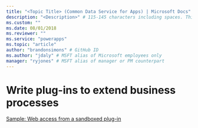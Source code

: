 ```yaml
---
title: "<Topic Title> (Common Data Service for Apps) | Microsoft Docs" # Intent and product brand in a unique string of 43-59 chars including spaces
description: "<Description>" # 115-145 characters including spaces. This abstract displays in the search result.
ms.custom: ""
ms.date: 08/01/2018
ms.reviewer: ""
ms.service: "powerapps"
ms.topic: "article"
author: "brandonsimons" # GitHub ID
ms.author: "jdaly" # MSFT alias of Microsoft employees only
manager: "ryjones" # MSFT alias of manager or PM counterpart
---
```

# Write plug-ins to extend business processes

<!-- Needs major attention

https://docs.microsoft.com/en-us/dynamics365/customer-engagement/developer/plugin-development
https://docs.microsoft.com/en-us/dynamics365/customer-engagement/developer/write-plugin
https://docs.microsoft.com/en-us/dynamics365/customer-engagement/developer/understand-data-context-passed-plugin
https://docs.microsoft.com/en-us/dynamics365/customer-engagement/developer/handle-exceptions-plugins
https://docs.microsoft.com/en-us/dynamics365/customer-engagement/developer/pass-data-between-plug-ins
https://docs.microsoft.com/en-us/dynamics365/customer-engagement/developer/impersonation-plugins
https://docs.microsoft.com/en-us/dynamics365/customer-engagement/developer/register-deploy-plugins
https://docs.microsoft.com/en-us/dynamics365/customer-engagement/developer/debug-plugin
https://docs.microsoft.com/en-us/dynamics365/customer-engagement/developer/analyze-plugin-performance
https://docs.microsoft.com/en-us/dynamics365/customer-engagement/developer/walkthrough-register-plugin-using-plugin-registration-tool
https://docs.microsoft.com/en-us/dynamics365/customer-engagement/developer/sample-create-basic-plugin

https://docs.microsoft.com/en-us/dynamics365/customer-engagement/developer/plug-in-entities
https://docs.microsoft.com/en-us/dynamics365/customer-engagement/developer/plug-in-registration-entities

Notes:
https://microsoft-my.sharepoint.com/:w:/p/jdaly/ETkwQsIe2VtCvxAyqTPKfTIBKDrLhcEjAm4JaJPfakQ8ww?e=2pxLqD 

See tutorials
https://microsoft-my.sharepoint.com/:w:/p/jdaly/EZ1SzmOh-B5Bnt4C9rxGWysB6NtUQonOxq5sGSPkn5vNAA?e=bGWQN3
-->

[Sample: Web access from a sandboxed plug-in](org-service/samples/web-access-plugin.md)

<!-- https://docs.microsoft.com/en-us/dynamics365/customer-engagement/developer/sample-web-access-sandboxed-plugin -->